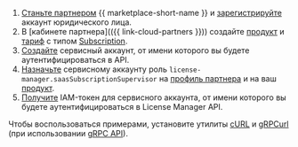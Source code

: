 1. [Станьте партнером](../../marketplace/quickstart.md#send-application) {{ marketplace-short-name }} и [зарегистрируйте](../../marketplace/operations/registration.md) аккаунт юридического лица.
1. В [кабинете партнера](({{ link-cloud-partners }})) создайте [продукт](../../marketplace/operations/create-product.md) и [тариф](../../marketplace/operations/create-tariff.md) с типом [Subscription](../../marketplace/concepts/subscription.md).
1. [Создайте](../../iam/operations/sa/create.md) сервисный аккаунт, от имени которого вы будете аутентифицироваться в API.
1. [Назначьте](../../iam/operations/sa/assign-role-for-sa.md#binding-role-organization) сервисному аккаунту роль `license-manager.saasSubscriptionSupervisor` на [профиль партнера](../../marketplace/concepts/publisher.md) и на ваш [продукт](../../marketplace/concepts/product.md).
1. [Получите](../../iam/concepts/authorization/iam-token) IAM-токен для сервисного аккаунта, от имени которого вы будете аутентифицироваться в License Manager API.

Чтобы воспользоваться примерами, установите утилиты [cURL](https://curl.haxx.se) и [gRPCurl](https://github.com/fullstorydev/grpcurl) (при использовании [gRPC API](../../marketplace/api-ref/ImageProductUsage/index)).